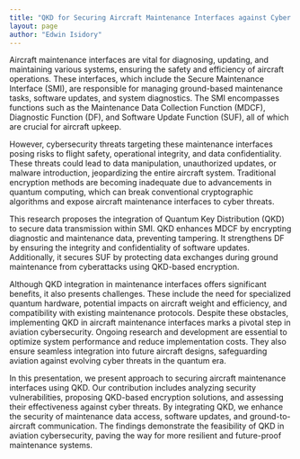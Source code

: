 ```yaml
---
title: "QKD for Securing Aircraft Maintenance Interfaces against Cyber Threats"
layout: page
author: "Edwin Isidory"
---
```

Aircraft maintenance interfaces are vital for diagnosing, updating, and maintaining various
systems, ensuring the safety and efficiency of aircraft operations. These interfaces, which
include the Secure Maintenance Interface (SMI), are responsible for managing ground-based
maintenance tasks, software updates, and system diagnostics. The SMI encompasses
functions such as the Maintenance Data Collection Function (MDCF), Diagnostic Function
(DF), and Software Update Function (SUF), all of which are crucial for aircraft upkeep.

However, cybersecurity threats targeting these maintenance interfaces posing risks to flight
safety, operational integrity, and data confidentiality. These threats could lead to data
manipulation, unauthorized updates, or malware introduction, jeopardizing the entire aircraft
system. Traditional encryption methods are becoming inadequate due to advancements in
quantum computing, which can break conventional cryptographic algorithms and expose
aircraft maintenance interfaces to cyber threats.

This research proposes the integration of Quantum Key Distribution (QKD) to secure data
transmission within SMI. QKD enhances MDCF by encrypting diagnostic and maintenance
data, preventing tampering. It strengthens DF by ensuring the integrity and confidentiality of
software updates. Additionally, it secures SUF by protecting data exchanges during ground
maintenance from cyberattacks using QKD-based encryption.

Although QKD integration in maintenance interfaces offers significant benefits, it also presents
challenges. These include the need for specialized quantum hardware, potential impacts on
aircraft weight and efficiency, and compatibility with existing maintenance protocols. Despite
these obstacles, implementing QKD in aircraft maintenance interfaces marks a pivotal step in
aviation cybersecurity. Ongoing research and development are essential to optimize system
performance and reduce implementation costs. They also ensure seamless integration into
future aircraft designs, safeguarding aviation against evolving cyber threats in the quantum
era.

In this presentation, we present approach to securing aircraft maintenance interfaces using
QKD. Our contribution includes analyzing security vulnerabilities, proposing QKD-based
encryption solutions, and assessing their effectiveness against cyber threats. By integrating
QKD, we enhance the security of maintenance data access, software updates, and ground-to-
aircraft communication. The findings demonstrate the feasibility of QKD in aviation
cybersecurity, paving the way for more resilient and future-proof maintenance systems.